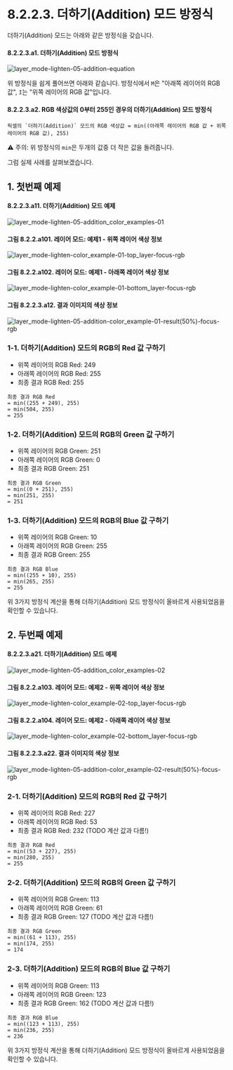 # 8.2.2.3. 더하기(Addition) 모드 방정식
더하기(Addition) 모드는 아래와 같은 방정식을 갖습니다.

#### 8.2.2.3.a1. 더하기(Addition) 모드 방정식
![layer_mode-lighten-05-addition-equation](https://github.com/wonder13662/gimp/assets/15767104/2c067664-64b2-4887-b6fe-97e2202997f5)

위 방정식을 쉽게 풀어쓰면 아래와 같습니다. 방정식에서 `M`은 "아래쪽 레이어의 RGB 값", `I`는 "위쪽 레이어의 RGB 값"입니다.

#### 8.2.2.3.a2. RGB 색상값의 0부터 255인 경우의 더하기(Addition) 모드 방정식
```
픽셀의 `더하기(Addition)` 모드의 RGB 색상값 = min((아래쪽 레이어의 RGB 값 + 위쪽 레이어의 RGB 값), 255)
```

⚠️ 주의: 위 방정식의 `min`은 두개의 값중 더 작은 값을 돌려줍니다.

그럼 실제 사례를 살펴보겠습니다.

## 1. 첫번째 예제

#### 8.2.2.3.a11. 더하기(Addition) 모드 예제
![layer_mode-lighten-05-addition_color_examples-01](https://github.com/wonder13662/gimp/assets/15767104/01043b35-f9fe-492b-89fd-5cd57b7263e7)

#### 그림 8.2.2.a101. 레이어 모드: 예제1 - 위쪽 레이어 색상 정보
![layer_mode-lighten-color_example-01-top_layer-focus-rgb](https://github.com/wonder13662/gimp/assets/15767104/0b3c8936-39be-48f0-8bda-30c266deec0c)

#### 그림 8.2.2.a102. 레이어 모드: 예제1 - 아래쪽 레이어 색상 정보
![layer_mode-lighten-color_example-01-bottom_layer-focus-rgb](https://github.com/wonder13662/gimp/assets/15767104/11159a29-09e1-4ed3-96ed-a57b0ba715d6)

#### 그림 8.2.2.3.a12. 결과 이미지의 색상 정보
![layer_mode-lighten-05-addition-color_example-01-result(50%)-focus-rgb](https://github.com/wonder13662/gimp/assets/15767104/193d1981-1d19-4d38-9a80-638c5c2216ed)

### 1-1. 더하기(Addition) 모드의 RGB의 Red 값 구하기
- 위쪽 레이어의 RGB Red: 249
- 아래쪽 레이어의 RGB Red: 255
- 최종 결과 RGB Red: 255

```
최종 결과 RGB Red
= min((255 + 249), 255)
= min(504, 255)
= 255
```

### 1-2. 더하기(Addition) 모드의 RGB의 Green 값 구하기
- 위쪽 레이어의 RGB Green: 251
- 아래쪽 레이어의 RGB Green: 0
- 최종 결과 RGB Green: 251

```
최종 결과 RGB Green
= min((0 + 251), 255)
= min(251, 255)
= 251
```

### 1-3. 더하기(Addition) 모드의 RGB의 Blue 값 구하기
- 위쪽 레이어의 RGB Green: 10
- 아래쪽 레이어의 RGB Green: 255
- 최종 결과 RGB Green: 255

```
최종 결과 RGB Blue
= min((255 + 10), 255)
= min(265, 255)
= 255
```

위 3가지 방정식 계산을 통해 더하기(Addition) 모드 방정식이 올바르게 사용되었음을 확인할 수 있습니다.

## 2. 두번째 예제
#### 8.2.2.3.a21. 더하기(Addition) 모드 예제
![layer_mode-lighten-05-addition_color_examples-02](https://github.com/wonder13662/gimp/assets/15767104/710aee03-3fc6-431d-9f89-ebbee61eca18)

#### 그림 8.2.2.a103. 레이어 모드: 예제2 - 위쪽 레이어 색상 정보
![layer_mode-lighten-color_example-02-top_layer-focus-rgb](https://github.com/wonder13662/gimp/assets/15767104/cac56536-eb1e-4feb-93d3-7cc86c150196)

#### 그림 8.2.2.a104. 레이어 모드: 예제2 - 아래쪽 레이어 색상 정보
![layer_mode-lighten-color_example-02-bottom_layer-focus-rgb](https://github.com/wonder13662/gimp/assets/15767104/8aa80214-9dd0-4af6-8edb-cdfd7f3c1be9)

#### 그림 8.2.2.3.a22. 결과 이미지의 색상 정보
![layer_mode-lighten-05-addition-color_example-02-result(50%)-focus-rgb](https://github.com/wonder13662/gimp/assets/15767104/fef06563-f6a1-4b1a-9b65-4741cfeccef4)

### 2-1. 더하기(Addition) 모드의 RGB의 Red 값 구하기
- 위쪽 레이어의 RGB Red: 227
- 아래쪽 레이어의 RGB Red: 53
- 최종 결과 RGB Red: 232 (TODO 계산 값과 다름!)

```
최종 결과 RGB Red
= min((53 + 227), 255)
= min(280, 255)
= 255
```

### 2-2. 더하기(Addition) 모드의 RGB의 Green 값 구하기
- 위쪽 레이어의 RGB Green: 113
- 아래쪽 레이어의 RGB Green: 61
- 최종 결과 RGB Green: 127 (TODO 계산 값과 다름!)

```
최종 결과 RGB Green
= min((61 + 113), 255)
= min(174, 255)
= 174
```

### 2-3. 더하기(Addition) 모드의 RGB의 Blue 값 구하기
- 위쪽 레이어의 RGB Green: 113
- 아래쪽 레이어의 RGB Green: 123
- 최종 결과 RGB Green: 162 (TODO 계산 값과 다름!)

```
최종 결과 RGB Blue
= min((123 + 113), 255)
= min(236, 255)
= 236
```

위 3가지 방정식 계산을 통해 더하기(Addition) 모드 방정식이 올바르게 사용되었음을 확인할 수 있습니다.
